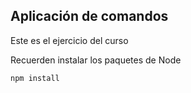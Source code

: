 ## Aplicación de comandos 

Este es el ejercicio del curso


Recuerden instalar los paquetes de Node

```
npm install
```